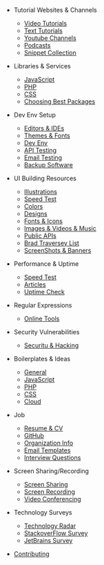 - Tutorial Websites & Channels

  - [Video Tutorials](tutorials/websites.md)
  - [Text Tutorials](tutorials/blogs.md)
  - [Youtube Channels](tutorials/youtube.md)
  - [Podcasts](tutorials/podcasts.md)
  - [Snippet Collection](tutorials/snippets.md)

- Libraries & Services

  - [JavaScript](libraries/js.md)
  - [PHP](libraries/php.md)
  - [CSS](libraries/css.md)
  - [Choosing Best Packages](libraries/choose.md)

- Dev Env Setup

  - [Editors & IDEs](ide/editors.md)
  - [Themes & Fonts](ide/fonts.md)
  - [Dev Env](ide/dev.md)
  - [API Testing](ide/api.md)
  - [Email Testing](ide/email.md)
  - [Backup Software](ide/backup.md)

- UI Building Resources

  - [Illustrations](web/illustrations.md)
  - [Speed Test](web/speed.md)
  - [Colors](web/colors.md)
  - [Designs](web/designs.md)
  - [Fonts & Icons](web/icons.md)
  - [Images & Videos & Music](web/images.md)
  - [Public APIs](web/api.md)
  - [Brad Traversey List](https://github.com/bradtraversy/design-resources-for-developers)
  - [ScreenShots & Banners](snapshots/index.md)

- Performance & Uptime

  - [Speed Test](web/speed.md)
  - [Articles](perf/index.md)
  - [Uptime Check](perf/uptime.md)

- Regular Expressions

  - [Online Tools](regex/tools.md)

- Security Vulnerabilities

  - [Securitu & Hacking](security/index.md)

- Boilerplates & Ideas

  - [General](project-ideas/general.md)
  - [JavaScript](project-ideas/js.md)
  - [PHP](project-ideas/php.md)
  - [CSS](project-ideas/css.md)
  - [Cloud](project-ideas/cloud.md)

- Job

  - [Resume & CV](job/resume.md)
  - [GitHub](job/github.md)
  - [Organization Info](web/org.md)
  - [Email Templates](web/email.md)
  - [Interview Questions](job/qa.md)

- Screen Sharing/Recording

  - [Screen Sharing](screen/sharing.md)
  - [Screen Recording](screen/recording.md)
  - [Video Conferencing](screen/video.md)

- Technology Surveys

  - [Technology Radar](https://www.thoughtworks.com/radar)
  - [StackoverFlow Survey](https://insights.stackoverflow.com/survey)
  - [JetBrains Survey](https://www.jetbrains.com/lp/devecosystem-2020/)

* [Contributing](contribution/index.md)
